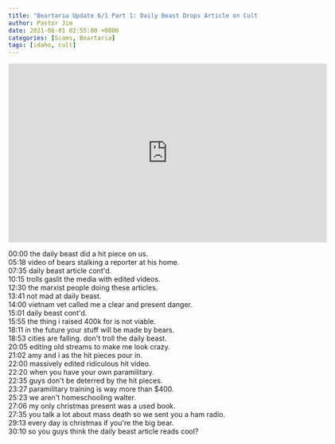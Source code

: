 ```yaml
---
title: "Beartaria Update 6/1 Part 1: Daily Beast Drops Article on Cult Compound"
author: Pastor Jim
date: 2021-06-01 02:55:00 +0800
categories: [Scams, Beartaria]
tags: [idaho, cult]
---
```


<iframe width="640" height="360" src="https://www.youtube.com/embed/BYAs3j1HiAI" title="YouTube video player" frameborder="0" allow="accelerometer; autoplay; clipboard-write; encrypted-media; gyroscope; picture-in-picture" allowfullscreen></iframe>

00:00 the daily beast did a hit piece on us.<br>
05:18 video of bears stalking a reporter at his home.<br>
07:35 daily beast article cont'd.<br>
10:15 trolls gaslit the media with edited videos.<br>
12:30 the marxist people doing these articles.<br>
13:41 not mad at daily beast.<br>
14:00 vietnam vet called me a clear and present danger.<br>
15:01 daily beast cont'd. <br>
15:55 the thing i raised 400k for is not viable.<br>
18:11 in the future your stuff will be made by bears.<br>
18:53 cities are falling. don't troll the daily beast.<br>
20:05 editing old streams to make me look crazy.<br>
21:02 amy and i as the hit pieces pour in.<br>
22:00 massively edited ridiculous hit video.<br>
22:20 when you have your own paramilitary.<br>
22:35 guys don't be deterred by the hit pieces. <br>
23:27 paramilitary training is way more than $400.<br>
25:23 we aren't homeschooling walter.<br>
27:06 my only christmas present was a used book.<br>
27:35 you talk a lot about mass death so we sent you a ham radio.<br>
29:13 every day is christmas if you're the big bear.<br>
30:10 so you guys think the daily beast article reads cool?<br>